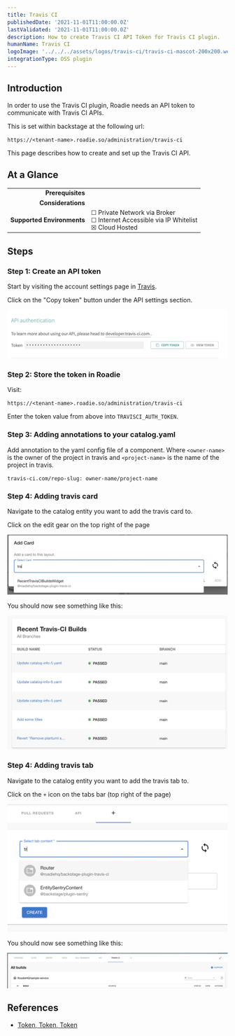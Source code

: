 ```yaml
---
title: Travis CI
publishedDate: '2021-11-01T11:00:00.0Z'
lastValidated: '2021-11-01T11:00:00.0Z'
description: How to create Travis CI API Token for Travis CI plugin.
humanName: Travis CI
logoImage: '../../../assets/logos/travis-ci/travis-ci-mascot-200x200.webp'
integrationType: OSS plugin
---
```


## Introduction

In order to use the Travis CI plugin, Roadie needs an API token to communicate with Travis CI APIs.

This is set within backstage at the following url:

```text
https://<tenant-name>.roadie.so/administration/travis-ci
```

This page describes how to create and set up the Travis CI API.

## At a Glance
| | |
|---: | --- |
| **Prerequisites** |  |
| **Considerations** |  |
| **Supported Environments** | ☐ Private Network via Broker <br /> ☐ Internet Accessible via IP Whitelist <br /> ☒ Cloud Hosted |

## Steps

### Step 1: Create an API token

Start by visiting the account settings page in [Travis](https://www.travis-ci.com/account/preferences).

Click on the "Copy token" button under the API settings section.

   ![Travis CI TOKEN](./copy-token.webp)


### Step 2: Store the token in Roadie
Visit:

```text
https://<tenant-name>.roadie.so/administration/travis-ci
```

Enter the token value from above into `TRAVISCI_AUTH_TOKEN`.

### Step 3: Adding annotations to your catalog.yaml

Add annotation to the yaml config file of a component.
Where `<owner-name>` is the owner of the project in travis and `<project-name>` is the name of the project in travis.

```text
travis-ci.com/repo-slug: owner-name/project-name
```

### Step 4: Adding travis card

Navigate to the catalog entity you want to add the travis card to.

Click on the edit gear on the top right of the page

![Travis add card](./travis-adding-card.webp)

You should now see something like this:

![Travis card](./travis-card.webp)


### Step 4: Adding travis tab

Navigate to the catalog entity you want to add the travis tab to.

Click on the `+` icon on the tabs bar (top right of the page)

![Travis add tab](./travis-adding-tab.webp)

You should now see something like this:

![Travis tab](./travis-tab.webp)



## References

- [Token, Token, Token](https://blog.travis-ci.com/2013-01-28-token-token-token)
